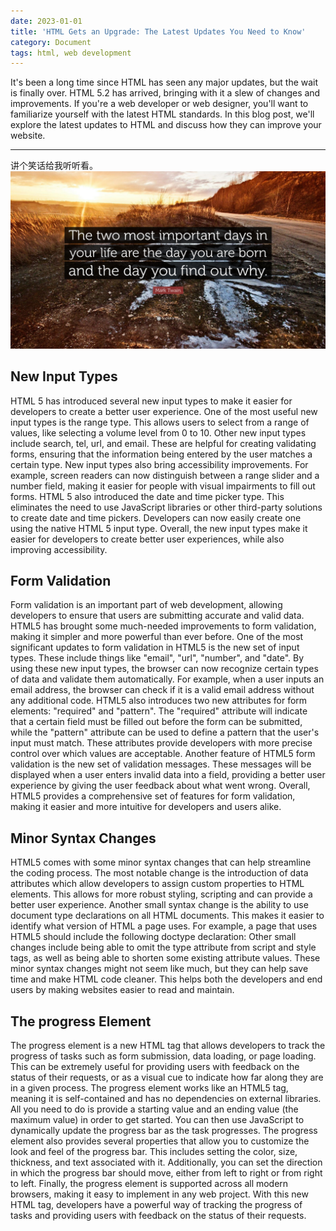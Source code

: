```yaml
---
date: 2023-01-01
title: 'HTML Gets an Upgrade: The Latest Updates You Need to Know'
category: Document
tags: html, web development
---
```


It's been a long time since HTML has seen any major updates, but the wait is finally over. HTML 5.2 has arrived, bringing with it a slew of changes and improvements. If you're a web developer or web designer, you'll want to familiarize yourself with the latest HTML standards. In this blog post, we'll explore the latest updates to HTML and discuss how they can improve your website.

---

讲个笑话给我听听看。
![图片检查](folder_pic/pro.jpg)

## New Input Types

HTML 5 has introduced several new input types to make it easier for developers to create a better user experience.
One of the most useful new input types is the range type. This allows users to select from a range of values, like selecting a volume level from 0 to 10. Other new input types include search, tel, url, and email. These are helpful for creating validating forms, ensuring that the information being entered by the user matches a certain type.
New input types also bring accessibility improvements. For example, screen readers can now distinguish between a range slider and a number field, making it easier for people with visual impairments to fill out forms.
HTML 5 also introduced the date and time picker type. This eliminates the need to use JavaScript libraries or other third-party solutions to create date and time pickers. Developers can now easily create one using the native HTML 5 input type.
Overall, the new input types make it easier for developers to create better user experiences, while also improving accessibility.

## Form Validation

Form validation is an important part of web development, allowing developers to ensure that users are submitting accurate and valid data. HTML5 has brought some much-needed improvements to form validation, making it simpler and more powerful than ever before.
One of the most significant updates to form validation in HTML5 is the new set of input types. These include things like "email", "url", "number", and "date". By using these new input types, the browser can now recognize certain types of data and validate them automatically. For example, when a user inputs an email address, the browser can check if it is a valid email address without any additional code.
HTML5 also introduces two new attributes for form elements: "required" and "pattern". The "required" attribute will indicate that a certain field must be filled out before the form can be submitted, while the "pattern" attribute can be used to define a pattern that the user's input must match. These attributes provide developers with more precise control over which values are acceptable.
Another feature of HTML5 form validation is the new set of validation messages. These messages will be displayed when a user enters invalid data into a field, providing a better user experience by giving the user feedback about what went wrong.
Overall, HTML5 provides a comprehensive set of features for form validation, making it easier and more intuitive for developers and users alike.

## Minor Syntax Changes

HTML5 comes with some minor syntax changes that can help streamline the coding process. The most notable change is the introduction of data attributes which allow developers to assign custom properties to HTML elements. This allows for more robust styling, scripting and can provide a better user experience.
Another small syntax change is the ability to use document type declarations on all HTML documents. This makes it easier to identify what version of HTML a page uses. For example, a page that uses HTML5 should include the following doctype declaration:
Other small changes include being able to omit the type attribute from script and style tags, as well as being able to shorten some existing attribute values.
These minor syntax changes might not seem like much, but they can help save time and make HTML code cleaner. This helps both the developers and end users by making websites easier to read and maintain.

## The progress Element

The progress element is a new HTML tag that allows developers to track the progress of tasks such as form submission, data loading, or page loading. This can be extremely useful for providing users with feedback on the status of their requests, or as a visual cue to indicate how far along they are in a given process.
The progress element works like an HTML5 tag, meaning it is self-contained and has no dependencies on external libraries. All you need to do is provide a starting value and an ending value (the maximum value) in order to get started. You can then use JavaScript to dynamically update the progress bar as the task progresses.
The progress element also provides several properties that allow you to customize the look and feel of the progress bar. This includes setting the color, size, thickness, and text associated with it. Additionally, you can set the direction in which the progress bar should move, either from left to right or from right to left.
Finally, the progress element is supported across all modern browsers, making it easy to implement in any web project. With this new HTML tag, developers have a powerful way of tracking the progress of tasks and providing users with feedback on the status of their requests.
